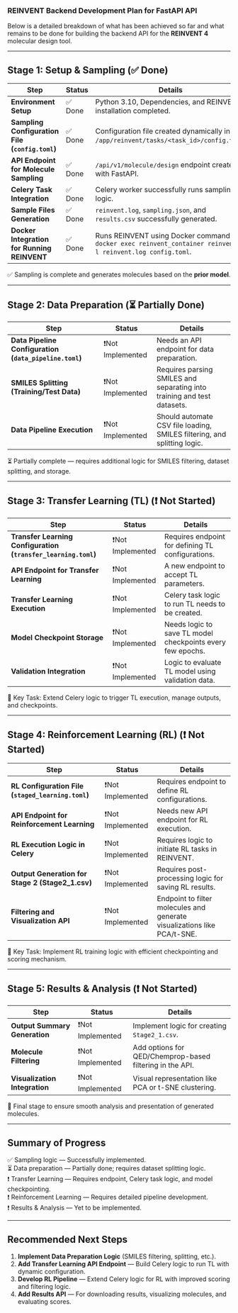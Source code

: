### **REINVENT Backend Development Plan for FastAPI API**

Below is a detailed breakdown of what has been achieved so far and what remains to be done for building the backend API for the **REINVENT 4** molecular design tool.

---

## **Stage 1: Setup & Sampling (✅ Done)**
| **Step** | **Status** | **Details** |
|-----------|-------------|---------------|
| **Environment Setup** | ✅ Done | Python 3.10, Dependencies, and REINVENT installation completed. |
| **Sampling Configuration File (`config.toml`)** | ✅ Done | Configuration file created dynamically in `/app/reinvent/tasks/<task_id>/config.toml`. |
| **API Endpoint for Molecule Sampling** | ✅ Done | `/api/v1/molecule/design` endpoint created with FastAPI. |
| **Celery Task Integration** | ✅ Done | Celery worker successfully runs sampling logic. |
| **Sample Files Generation** | ✅ Done | `reinvent.log`, `sampling.json`, and `results.csv` successfully generated. |
| **Docker Integration for Running REINVENT** | ✅ Done | Runs REINVENT using Docker command: `docker exec reinvent_container reinvent -l reinvent.log config.toml`. |

✅ Sampling is complete and generates molecules based on the **prior model**.

---

## **Stage 2: Data Preparation (⏳ Partially Done)**
| **Step** | **Status** | **Details** |
|-----------|-------------|---------------|
| **Data Pipeline Configuration (`data_pipeline.toml`)** | ❗Not Implemented | Needs an API endpoint for data preparation. |
| **SMILES Splitting (Training/Test Data)** | ❗Not Implemented | Requires parsing SMILES and separating into training and test datasets. |
| **Data Pipeline Execution** | ❗Not Implemented | Should automate CSV file loading, SMILES filtering, and splitting logic. |

⏳ Partially complete — requires additional logic for SMILES filtering, dataset splitting, and storage.

---

## **Stage 3: Transfer Learning (TL) (❗ Not Started)**
| **Step** | **Status** | **Details** |
|-----------|-------------|---------------|
| **Transfer Learning Configuration (`transfer_learning.toml`)** | ❗Not Implemented | Requires endpoint for defining TL configurations. |
| **API Endpoint for Transfer Learning** | ❗Not Implemented | A new endpoint to accept TL parameters. |
| **Transfer Learning Execution** | ❗Not Implemented | Celery task logic to run TL needs to be created. |
| **Model Checkpoint Storage** | ❗Not Implemented | Needs logic to save TL model checkpoints every few epochs. |
| **Validation Integration** | ❗Not Implemented | Logic to evaluate TL model using validation data. |

🚨 Key Task: Extend Celery logic to trigger TL execution, manage outputs, and checkpoints.

---

## **Stage 4: Reinforcement Learning (RL) (❗ Not Started)**
| **Step** | **Status** | **Details** |
|-----------|-------------|---------------|
| **RL Configuration File (`staged_learning.toml`)** | ❗Not Implemented | Requires endpoint to define RL configurations. |
| **API Endpoint for Reinforcement Learning** | ❗Not Implemented | Needs new API endpoint for RL execution. |
| **RL Execution Logic in Celery** | ❗Not Implemented | Requires logic to initiate RL tasks in REINVENT. |
| **Output Generation for Stage 2 (Stage2_1.csv)** | ❗Not Implemented | Requires post-processing logic for saving RL results. |
| **Filtering and Visualization API** | ❗Not Implemented | Endpoint to filter molecules and generate visualizations like PCA/t-SNE. |

🚨 Key Task: Implement RL training logic with efficient checkpointing and scoring mechanism.

---

## **Stage 5: Results & Analysis (❗ Not Started)**
| **Step** | **Status** | **Details** |
|-----------|-------------|---------------|
| **Output Summary Generation** | ❗Not Implemented | Implement logic for creating `Stage2_1.csv`. |
| **Molecule Filtering** | ❗Not Implemented | Add options for QED/Chemprop-based filtering in the API. |
| **Visualization Integration** | ❗Not Implemented | Visual representation like PCA or t-SNE clustering. |

🚨 Final stage to ensure smooth analysis and presentation of generated molecules.

---

## **Summary of Progress**
✅ Sampling logic — Successfully implemented.  
⏳ Data preparation — Partially done; requires dataset splitting logic.  
❗ Transfer Learning — Requires endpoint, Celery task logic, and model checkpointing.  
❗ Reinforcement Learning — Requires detailed pipeline development.  
❗ Results & Analysis — Yet to be implemented.  

---

## **Recommended Next Steps**
1. **Implement Data Preparation Logic** (SMILES filtering, splitting, etc.).
2. **Add Transfer Learning API Endpoint** — Build Celery logic to run TL with dynamic configuration.
3. **Develop RL Pipeline** — Extend Celery logic for RL with improved scoring and filtering logic.
4. **Add Results API** — For downloading results, visualizing molecules, and evaluating scores.
